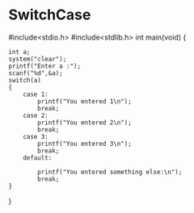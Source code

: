 # SwitchCase
#include<stdio.h>
#include<stdlib.h>
int main(void)
{
	
	int a;
	system("clear");
	printf("Enter a :");
	scanf("%d",&a);
	switch(a)
	{
		case 1:
			printf("You entered 1\n");
			break;
		case 2:
			printf("You entered 2\n");
			break;
		case 3:
			printf("You entered 3\n");
			break;
		default:
		
			printf("You entered something else:\n");
			break;
	}
}
